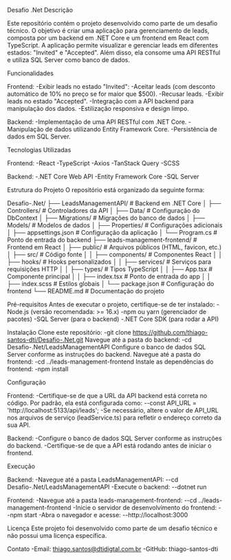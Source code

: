 Desafio .Net
Descrição

Este repositório contém o projeto desenvolvido como parte de um desafio técnico. O objetivo é criar uma aplicação para gerenciamento de leads, composta por um backend em .NET Core e um frontend em React com TypeScript.
A aplicação permite visualizar e gerenciar leads em diferentes estados: "Invited" e "Accepted". Além disso, ela consome uma API RESTful e utiliza SQL Server como banco de dados.


Funcionalidades

Frontend:
-Exibir leads no estado "Invited":
-Aceitar leads (com desconto automático de 10% no preço se for maior que $500).
-Recusar leads.
-Exibir leads no estado "Accepted".
-Integração com a API backend para manipulação dos dados.
-Estilização responsiva e design limpo.

Backend:
-Implementação de uma API RESTful com .NET Core.
-Manipulação de dados utilizando Entity Framework Core.
-Persistência de dados em SQL Server.


Tecnologias Utilizadas

Frontend:
-React
-TypeScript
-Axios
-TanStack Query
-SCSS

Backend:
-.NET Core Web API
-Entity Framework Core
-SQL Server


Estrutura do Projeto
O repositório está organizado da seguinte forma:

Desafio-.Net/
├── LeadsManagementAPI/                # Backend em .NET Core
│   ├── Controllers/                   # Controladores da API
│   ├── Data/                          # Configuração do DbContext
│   ├── Migrations/                    # Migrações do banco de dados
│   ├── Models/                        # Modelos de dados
│   ├── Properties/                    # Configurações adicionais
│   ├── appsettings.json               # Configuração da aplicação
│   └── Program.cs                     # Ponto de entrada do backend
├── leads-management-frontend/         # Frontend em React
│   ├── public/                        # Arquivos públicos (HTML, favicon, etc.)
│   ├── src/                           # Código fonte
│   │   ├── components/                # Componentes React
│   │   ├── hooks/                     # Hooks personalizados
│   │   ├── services/                  # Serviços para requisições HTTP
│   │   ├── types/                     # Tipos TypeScript
│   │   ├── App.tsx                    # Componente principal
│   │   ├── index.tsx                  # Ponto de entrada do app
│   │   ├── index.scss                 # Estilos globais
│   └── package.json                   # Configuração do frontend
└── README.md                          # Documentação do projeto


Pré-requisitos
Antes de executar o projeto, certifique-se de ter instalado:
-Node.js (versão recomendada: >= 16.x)
-npm ou yarn (gerenciador de pacotes)
-SQL Server (para o backend)
-.NET Core SDK (para rodar a API)

Instalação
Clone este repositório:
-git clone https://github.com/thiago-santos-dti/Desafio-.Net.git
Navegue até a pasta do backend:
-cd Desafio-.Net/LeadsManagementAPI
Configure o banco de dados SQL Server conforme as instruções do backend.
Navegue até a pasta do frontend:
-cd ../leads-management-frontend
Instale as dependências do frontend:
-npm install


Configuração

Frontend:
-Certifique-se de que a URL da API backend está correta no código. Por padrão, ela está configurada como:
--const API_URL = 'http://localhost:5133/api/leads';
-Se necessário, altere o valor de API_URL nos arquivos de serviço (leadService.ts) para refletir o endereço correto da sua API.

Backend:
-Configure o banco de dados SQL Server conforme as instruções do backend.
-Certifique-se de que a API está rodando antes de iniciar o frontend.


Execução

Backend:
-Navegue até a pasta LeadsManagementAPI:
--cd Desafio-.Net/LeadsManagementAPI
-Execute o backend:
--dotnet run

Frontend:
-Navegue até a pasta leads-management-frontend:
--cd ../leads-management-frontend
-Inicie o servidor de desenvolvimento do frontend:
--npm start
-Abra o navegador e acesse:
--http://localhost:3000


Licença
Este projeto foi desenvolvido como parte de um desafio técnico e não possui uma licença específica.

Contato
-Email: thiago.santos@dtidigtal.com.br
-GitHub: thiago-santos-dti
